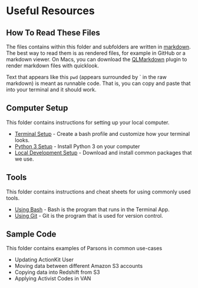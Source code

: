 # Useful Resources


## How To Read These Files

The files contains within this folder and subfolders are written in [markdown](https://en.wikipedia.org/wiki/Markdown). The best way to read them is as rendered files, for example in GitHub or a markdown viewer. On Macs, you can download the [QLMarkdown](https://github.com/sindresorhus/quick-look-plugins#qlmarkdown) plugin to render markdown files with quicklook.

Text that appears like this `pwd` (appears surrounded by \` in the raw markdown) is meant as runnable code. That is, you can copy and paste that into your terminal and it should work.


## Computer Setup

This folder contains instructions for setting up your local computer.

* [Terminal Setup](./computer_setup/terminal_app_setup.md) - Create a bash
  profile and customize how your terminal looks.
* [Python 3 Setup](./computer_setup/python_setup.md) - Install Python 3 on your
  computer
* [Local Development Setup](./computer_setup/local_dev_setup.md) - Download and
  install common packages that we use.


## Tools

This folder contains instructions and cheat sheets for using commonly used
tools.

* [Using Bash](./tools/using_bash.md) - Bash is the program that runs in the
Terminal App.
* [Using Git](./tools/using_git.md) - Git is the program that is used for
version control.

## Sample Code

This folder contains examples of Parsons in common use-cases

* Updating ActionKit User
* Moving data between different Amazon S3 accounts
* Copying data into Redshift from S3
* Applying Activist Codes in VAN